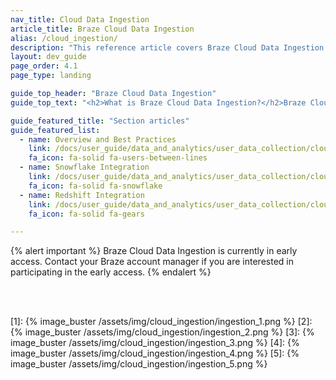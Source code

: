 ```yaml
---
nav_title: Cloud Data Ingestion
article_title: Braze Cloud Data Ingestion
alias: /cloud_ingestion/
description: "This reference article covers Braze Cloud Data Ingestion using Snowflake or Redshift and data setup recommendations."
layout: dev_guide
page_order: 4.1
page_type: landing

guide_top_header: "Braze Cloud Data Ingestion"
guide_top_text: "<h2>What is Braze Cloud Data Ingestion?</h2>Braze Cloud Data Ingestion allows you to set up a direct connection from your Snowflake or Redshift instance to Braze to sync relevant user attributes, events, and purchases. Once synced to Braze, this data can be leveraged for use cases such as personalization or segmentation.<br><br>**Braze Cloud Data Ingestion capabilites:**<br> - Create a simple integration directly from your data warehouse to Braze in just a few minutes<br>- Securely sync user data, including attributes, events, and purchases from your data warehouse to Braze<br>- Close the data loop with Braze by combining Cloud Data Ingestion with Currents or Snowflake Data Sharing"

guide_featured_title: "Section articles"
guide_featured_list:
  - name: Overview and Best Practices
    link: /docs/user_guide/data_and_analytics/user_data_collection/cloud_ingestion/overview/
    fa_icon: fa-solid fa-users-between-lines
  - name: Snowflake Integration
    link: /docs/user_guide/data_and_analytics/user_data_collection/cloud_ingestion/snowflake/
    fa_icon: fa-solid fa-snowflake
  - name: Redshift Integration
    link: /docs/user_guide/data_and_analytics/user_data_collection/cloud_ingestion/redshift/
    fa_icon: fa-solid fa-gears

---
```


{% alert important %}
Braze Cloud Data Ingestion is currently in early access. Contact your Braze account manager if you are interested in participating in the early access.
{% endalert %}
<!--

  - name: Redshift 
    link: /docs/user_guide/data_and_analytics/user_data_collection/cloud_ingestion/redshift/
    fa_icon: fa-solid fa-gear

## What is Braze Cloud Data Ingestion?

Braze Cloud Data Ingestion allows you to set up a direct connection from your Snowflake instance to Braze to sync relevant user attributes, events, and purchases. Once synced to Braze, this data can be leveraged for use cases such as personalization or segmentation.
-->
<br><br>

[1]: {% image_buster /assets/img/cloud_ingestion/ingestion_1.png %}
[2]: {% image_buster /assets/img/cloud_ingestion/ingestion_2.png %}
[3]: {% image_buster /assets/img/cloud_ingestion/ingestion_3.png %}
[4]: {% image_buster /assets/img/cloud_ingestion/ingestion_4.png %}
[5]: {% image_buster /assets/img/cloud_ingestion/ingestion_5.png %}